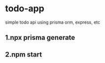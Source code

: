 # todo-app
simple todo api using prisma orm, express, etc

## 1.npx prisma generate 
## 2.npm start
